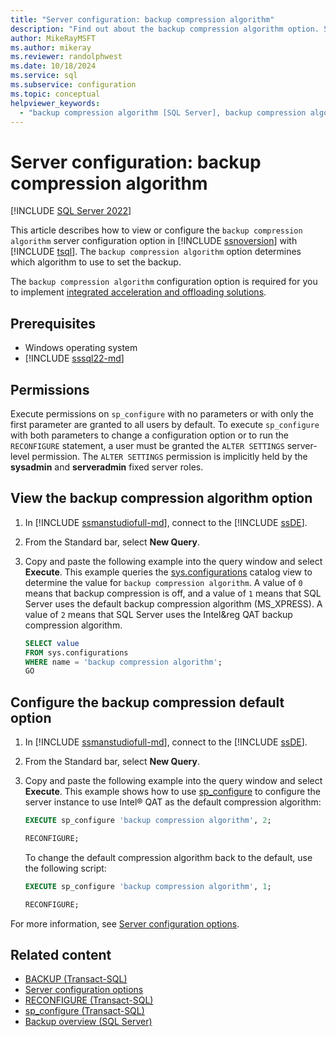 ```yaml
---
title: "Server configuration: backup compression algorithm"
description: "Find out about the backup compression algorithm option. See how it determines the algorithm to use for backup compression, and learn how to set it."
author: MikeRayMSFT
ms.author: mikeray
ms.reviewer: randolphwest
ms.date: 10/18/2024
ms.service: sql
ms.subservice: configuration
ms.topic: conceptual
helpviewer_keywords:
  - "backup compression algorithm [SQL Server], backup compression algorithm Option"
---
```


# Server configuration: backup compression algorithm

[!INCLUDE [SQL Server 2022](../../includes/applies-to-version/sqlserver2022.md)]

This article describes how to view or configure the `backup compression algorithm` server configuration option in [!INCLUDE [ssnoversion](../../includes/ssnoversion-md.md)] with [!INCLUDE [tsql](../../includes/tsql-md.md)]. The `backup compression algorithm` option determines which algorithm to use to set the backup.

The `backup compression algorithm` configuration option is required for you to implement [integrated acceleration and offloading solutions](../../relational-databases/integrated-acceleration/use-integrated-acceleration-and-offloading.md).

## Prerequisites

- Windows operating system
- [!INCLUDE [sssql22-md](../../includes/sssql22-md.md)]

## Permissions

Execute permissions on `sp_configure` with no parameters or with only the first parameter are granted to all users by default. To execute `sp_configure` with both parameters to change a configuration option or to run the `RECONFIGURE` statement, a user must be granted the `ALTER SETTINGS` server-level permission. The `ALTER SETTINGS` permission is implicitly held by the **sysadmin** and **serveradmin** fixed server roles.

## View the backup compression algorithm option

1. In [!INCLUDE [ssmanstudiofull-md](../../includes/ssmanstudiofull-md.md)], connect to the [!INCLUDE [ssDE](../../includes/ssde-md.md)].

1. From the Standard bar, select **New Query**.

1. Copy and paste the following example into the query window and select **Execute**. This example queries the [sys.configurations](../../relational-databases/system-catalog-views/sys-configurations-transact-sql.md) catalog view to determine the value for `backup compression algorithm`. A value of `0` means that backup compression is off, and a value of `1` means that SQL Server uses the default backup compression algorithm (MS_XPRESS). A value of `2` means that SQL Server uses the Intel&reg QAT backup compression algorithm.

   ```sql
   SELECT value
   FROM sys.configurations
   WHERE name = 'backup compression algorithm';
   GO
   ```

## Configure the backup compression default option

1. In [!INCLUDE [ssmanstudiofull-md](../../includes/ssmanstudiofull-md.md)], connect to the [!INCLUDE [ssDE](../../includes/ssde-md.md)].

1. From the Standard bar, select **New Query**.

1. Copy and paste the following example into the query window and select **Execute**. This example shows how to use [sp_configure](../../relational-databases/system-stored-procedures/sp-configure-transact-sql.md) to configure the server instance to use Intel&reg; QAT as the default compression algorithm:

   ```sql
   EXECUTE sp_configure 'backup compression algorithm', 2;

   RECONFIGURE;
   ```

   To change the default compression algorithm back to the default, use the following script:

   ```sql
   EXECUTE sp_configure 'backup compression algorithm', 1;

   RECONFIGURE;
   ```

For more information, see [Server configuration options](server-configuration-options-sql-server.md).

## Related content

- [BACKUP (Transact-SQL)](../../t-sql/statements/backup-transact-sql.md)
- [Server configuration options](server-configuration-options-sql-server.md)
- [RECONFIGURE (Transact-SQL)](../../t-sql/language-elements/reconfigure-transact-sql.md)
- [sp_configure (Transact-SQL)](../../relational-databases/system-stored-procedures/sp-configure-transact-sql.md)
- [Backup overview (SQL Server)](../../relational-databases/backup-restore/backup-overview-sql-server.md)
